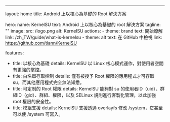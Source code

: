 ---
layout: home
title: Android 上以核心為基礎的 Root 解決方案

hero:
  name: KernelSU
  text: Android 上以核心為基礎的 root 解決方案
  tagline: ""
  image:
    src: /logo.png
    alt: KernelSU
  actions:
    - theme: brand
      text: 開始瞭解
      link: /zh_TW/guide/what-is-kernelsu
    - theme: alt
      text: 在 GitHub 中檢視
      link: https://github.com/tiann/KernelSU

features:
  - title: 以核心為基礎
    details: KernelSU 以 Linux 核心模式運作，對使用者空間有更強的掌控。
  - title: 白名單存取控制
    details: 僅有被授予 Root 權限的應用程式才可存取 su，而其他應用程式完全無法知悉。
  - title: 可定制的 Root 權限
    details: KernelSU 能夠對 su 的使用者ID（uid）、群組ID（gid）、群組、權限，以及 SELinux 規則進行客製化管理，以此加強 root 權限的安全性。
  - title: 模組支援
    details: KernelSU 支援透過 overlayfs 修改 /system，它甚至可以使 /system 可寫入。

